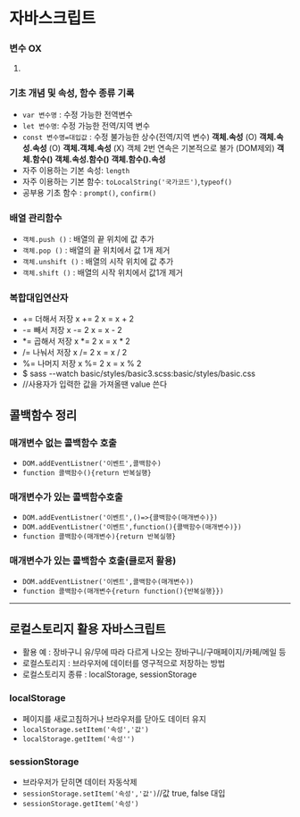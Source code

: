 # 자바스크립트
### 변수 OX
1.
### 기초 개념 및 속성, 함수 종류 기록
* `var 변수명` : 수정 가능한 전역변수
* `let 변수명`: 수정 가능한 전역/지역 변수
* `const 변수명=대입값` : 수정 불가능한 상수(전역/지역 변수)
**객체.속성** (O)
**객체.속성.속성** (O)
**객체.객체.속성** (X) 객체 2번 연속은 기본적으로 불가 (DOM제외)
**객체.함수()** 
**객체.속성.함수()** 
**객체.함수().속성**
* 자주 이용하는 기본 속성: `length` 
* 자주 이용하는 기본 함수: `toLocalString('국가코드')`,`typeof()`
* 공부용 기초 함수 : `prompt()`, `confirm()` 
### **배열** 관리함수
* `객체.push ()` : 배열의 끝 위치에 값 추가
* `객체.pop ()` : 배열의 끝 위치에서 값 1개 제거
* `객체.unshift ()` : 배열의 시작 위치에 값 추가
* `객체.shift ()` : 배열의 시작 위치에서 값1개 제거
### 복합대입연산자
* +=	더해서 저장	x += 2	x = x + 2
* -=	빼서 저장	x -= 2	x = x - 2
* *=	곱해서 저장	x *= 2	x = x * 2
* /=	나눠서 저장	x /= 2	x = x / 2
* %=	나머지 저장	x %= 2	x = x % 2
* $ sass --watch basic/styles/basic3.scss:basic/styles/basic.css
* //사용자가 입력한 값을 가져올땐 value 쓴다
## 콜백함수 정리
### 매개변수 없는 콜백함수 호출
* `DOM.addEventListner('이벤트',콜백함수)`
* `function 콜백함수(){return 반복실행}`

### 매개변수가 있는 콜백함수호출
* `DOM.addEventListner('이벤트',()=>{콜백함수(매개변수)})`
* `DOM.addEventListner('이벤트',function(){콜백함수(매개변수)})`
* `function 콜백함수(매개변수){return 반복실행}`

### 매개변수가 있는 콜백함수 호출(클로저 활용)
* `DOM.addEventListner('이벤트',콜백함수(매개변수))`
* `function 콜백함수(매개변수{return function(){반복실행}})`
--------------
## 로컬스토리지 활용 자바스크립트
* 활용 예 : 장바구니 유/무에 따라 다르게 나오는 장바구니/구매페이지/카페/메일 등
* 로컬스토리지 : 브라우저에 데이터를 영구적으로 저장하는 방법
* 로컬스토리지 종류 : localStorage, sessionStorage
### localStorage
* 페이지를 새로고침하거나 브라우저를 닫아도 데이터 유지
* `localStorage.setItem('속성','값')`
* `localStorage.getItem('속성'')`
### sessionStorage
* 브라우저가 닫히면 데이터 자동삭제
* `sessionStorage.setItem('속성','값')`//값 true, false 대입
* `sessionStorage.getItem('속성')`